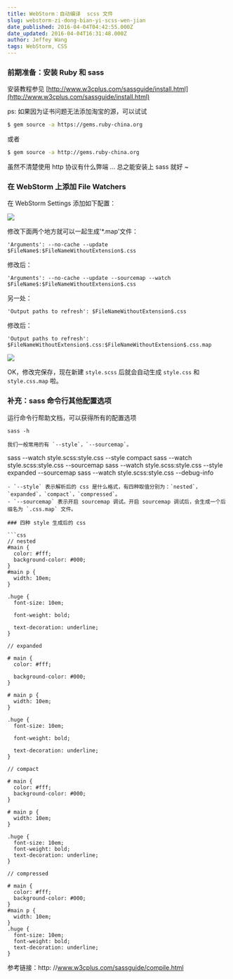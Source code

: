 ```yaml
---
title: WebStorm：自动编译  scss 文件
slug: webstorm-zi-dong-bian-yi-scss-wen-jian
date_published: 2016-04-04T04:42:55.000Z
date_updated: 2016-04-04T16:31:48.000Z
author: Jeffey Wang
tags: WebStorm, CSS
---
```


### 前期准备：安装 Ruby 和 sass

安装教程参见 [http://www.w3cplus.com/sassguide/install.html](http://www.w3cplus.com/sassguide/install.html)

ps: 如果因为证书问题无法添加淘宝的源，可以试试

```bash
$ gem source -a https://gems.ruby-china.org
```

或者

```bash
$ gem source -a http://gems.ruby-china.org
```

虽然不清楚使用 http 协议有什么弊端 ... 总之能安装上 sass 就好 ~

### 在 WebStorm 上添加 File Watchers

在 WebStorm Settings 添加如下配置：

![](https://bucket.armyja-online.uk/blog/content/images/2016/04/----_20160404123302.png)

修改下面两个地方就可以一起生成'\*.map'文件：

```
'Arguments': --no-cache --update $FileName$:$FileNameWithoutExtension$.css
```

修改后：

```
'Arguments': --no-cache --update --sourcemap --watch $FileName$:$FileNameWithoutExtension$.css
```

另一处：

```
'Output paths to refresh': $FileNameWithoutExtension$.css
```

修改后：

```
'Output paths to refresh': $FileNameWithoutExtension$.css:$FileNameWithoutExtension$.css.map
```

![](https://bucket.armyja-online.uk/blog/content/images/2016/04/----_20160404124236.png)

OK，修改完保存，现在新建 `style.scss` 后就会自动生成 `style.css` 和 `style.css.map` 啦。

### 补充：sass 命令行其他配置选项

运行命令行帮助文档，可以获得所有的配置选项

```
sass -h

我们一般常用的有 `--style`，`--sourcemap`。
```

sass --watch style.scss:style.css --style compact
sass --watch style.scss:style.css --sourcemap
sass --watch style.scss:style.css --style expanded --sourcemap
sass --watch style.scss:style.css --debug-info

````
- `--style` 表示解析后的 css 是什么格式，有四种取值分别为：`nested`，`expanded`，`compact`，`compressed`。
- `--sourcemap` 表示开启 sourcemap 调试。开启 sourcemap 调试后，会生成一个后缀名为 `.css.map` 文件。

### 四种 style 生成后的 css

```css
// nested
#main {
  color: #fff;
  background-color: #000;
}
#main p {
  width: 10em;
}

.huge {
  font-size: 10em;

  font-weight: bold;

  text-decoration: underline;
}

// expanded

# main {
  color: #fff;

  background-color: #000;
}

# main p {
  width: 10em;
}

.huge {
  font-size: 10em;

  font-weight: bold;

  text-decoration: underline;
}

// compact

# main {
  color: #fff;
  background-color: #000;
}

# main p {
  width: 10em;
}

.huge {
  font-size: 10em;
  font-weight: bold;
  text-decoration: underline;
}

// compressed

# main {
  color: #fff;
  background-color: #000;
}
#main p {
  width: 10em;
}
.huge {
  font-size: 10em;
  font-weight: bold;
  text-decoration: underline;
}

````

参考链接：http: //www.w3cplus.com/sassguide/compile.html

